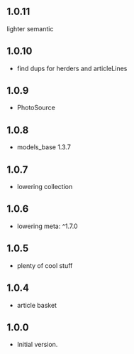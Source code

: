 ## 1.0.11
lighter semantic

## 1.0.10

- find dups for herders and articleLines

## 1.0.9

- PhotoSource

## 1.0.8

- models_base 1.3.7

## 1.0.7

- lowering collection

## 1.0.6

- lowering meta: ^1.7.0

## 1.0.5

- plenty of cool stuff

## 1.0.4

- article basket

## 1.0.0

- Initial version.
